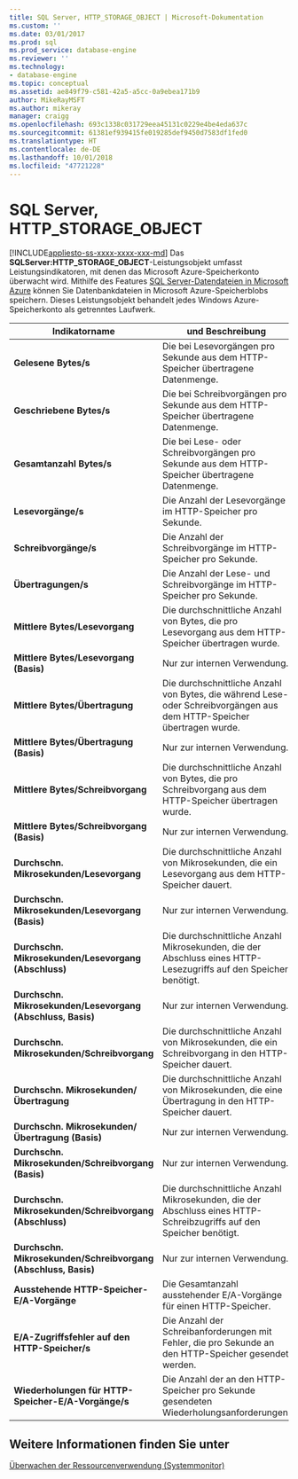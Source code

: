 ```yaml
---
title: SQL Server, HTTP_STORAGE_OBJECT | Microsoft-Dokumentation
ms.custom: ''
ms.date: 03/01/2017
ms.prod: sql
ms.prod_service: database-engine
ms.reviewer: ''
ms.technology:
- database-engine
ms.topic: conceptual
ms.assetid: ae849f79-c581-42a5-a5cc-0a9ebea171b9
author: MikeRayMSFT
ms.author: mikeray
manager: craigg
ms.openlocfilehash: 693c1338c031729eea45131c0229e4be4eda637c
ms.sourcegitcommit: 61381ef939415fe019285def9450d7583df1fed0
ms.translationtype: HT
ms.contentlocale: de-DE
ms.lasthandoff: 10/01/2018
ms.locfileid: "47721228"
---
```

# <a name="sql-server-httpstorageobject"></a>SQL Server, HTTP_STORAGE_OBJECT
[!INCLUDE[appliesto-ss-xxxx-xxxx-xxx-md](../../includes/appliesto-ss-xxxx-xxxx-xxx-md.md)]
  Das **SQLServer:HTTP_STORAGE_OBJECT**-Leistungsobjekt umfasst Leistungsindikatoren, mit denen das Microsoft Azure-Speicherkonto überwacht wird. Mithilfe des Features [SQL Server-Datendateien in Microsoft Azure](../../relational-databases/databases/sql-server-data-files-in-microsoft-azure.md) können Sie Datenbankdateien in Microsoft Azure-Speicherblobs speichern. Dieses Leistungsobjekt behandelt jedes Windows Azure-Speicherkonto als getrenntes Laufwerk.  
  
|Indikatorname|und Beschreibung|  
|------------------|-----------------|  
|**Gelesene Bytes/s**|Die bei Lesevorgängen pro Sekunde aus dem HTTP-Speicher übertragene Datenmenge.|  
|**Geschriebene Bytes/s**|Die bei Schreibvorgängen pro Sekunde aus dem HTTP-Speicher übertragene Datenmenge.|  
|**Gesamtanzahl Bytes/s**|Die bei Lese- oder Schreibvorgängen pro Sekunde aus dem HTTP-Speicher übertragene Datenmenge.|  
|**Lesevorgänge/s**|Die Anzahl der Lesevorgänge im HTTP-Speicher pro Sekunde.|  
|**Schreibvorgänge/s**|Die Anzahl der Schreibvorgänge im HTTP-Speicher pro Sekunde.|  
|**Übertragungen/s**|Die Anzahl der Lese- und Schreibvorgänge im HTTP-Speicher pro Sekunde.|  
|**Mittlere Bytes/Lesevorgang**|Die durchschnittliche Anzahl von Bytes, die pro Lesevorgang aus dem HTTP-Speicher übertragen wurde.|  
|**Mittlere Bytes/Lesevorgang (Basis)**|Nur zur internen Verwendung.|
|**Mittlere Bytes/Übertragung**|Die durchschnittliche Anzahl von Bytes, die während Lese- oder Schreibvorgängen aus dem HTTP-Speicher übertragen wurde.|  
|**Mittlere Bytes/Übertragung (Basis)**|Nur zur internen Verwendung.|
|**Mittlere Bytes/Schreibvorgang**|Die durchschnittliche Anzahl von Bytes, die pro Schreibvorgang aus dem HTTP-Speicher übertragen wurde.|  
|**Mittlere Bytes/Schreibvorgang (Basis)**|Nur zur internen Verwendung.|
|**Durchschn. Mikrosekunden/Lesevorgang**|Die durchschnittliche Anzahl von Mikrosekunden, die ein Lesevorgang aus dem HTTP-Speicher dauert.|  
|**Durchschn. Mikrosekunden/Lesevorgang (Basis)**|Nur zur internen Verwendung.|
|**Durchschn. Mikrosekunden/Lesevorgang (Abschluss)**|Die durchschnittliche Anzahl Mikrosekunden, die der Abschluss eines HTTP-Lesezugriffs auf den Speicher benötigt.| 
|**Durchschn. Mikrosekunden/Lesevorgang (Abschluss, Basis)**|Nur zur internen Verwendung.|
|**Durchschn. Mikrosekunden/Schreibvorgang**|Die durchschnittliche Anzahl von Mikrosekunden, die ein Schreibvorgang in den HTTP-Speicher dauert.|  
|**Durchschn. Mikrosekunden/Übertragung**|Die durchschnittliche Anzahl von Mikrosekunden, die eine Übertragung in den HTTP-Speicher dauert.|  
|**Durchschn. Mikrosekunden/Übertragung (Basis)**|Nur zur internen Verwendung.|
|**Durchschn. Mikrosekunden/Schreibvorgang (Basis)**|Nur zur internen Verwendung.|
|**Durchschn. Mikrosekunden/Schreibvorgang (Abschluss)**|Die durchschnittliche Anzahl Mikrosekunden, die der Abschluss eines HTTP-Schreibzugriffs auf den Speicher benötigt.|  
|**Durchschn. Mikrosekunden/Schreibvorgang (Abschluss, Basis)**|Nur zur internen Verwendung.|
|**Ausstehende HTTP-Speicher-E/A-Vorgänge**|Die Gesamtanzahl ausstehender E/A-Vorgänge für einen HTTP-Speicher.|  
|**E/A-Zugriffsfehler auf den HTTP-Speicher/s**|Die Anzahl der Schreibanforderungen mit Fehler, die pro Sekunde an den HTTP-Speicher gesendet werden.| 
|**Wiederholungen für HTTP-Speicher-E/A-Vorgänge/s**|Die Anzahl der an den HTTP-Speicher pro Sekunde gesendeten Wiederholungsanforderungen.|  
  
## <a name="see-also"></a>Weitere Informationen finden Sie unter  
 [Überwachen der Ressourcenverwendung &#40;Systemmonitor&#41;](../../relational-databases/performance-monitor/monitor-resource-usage-system-monitor.md)  
  
  
